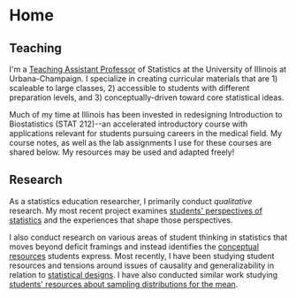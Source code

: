 # Home

## Teaching

I'm a [Teaching Assistant Professor](https://stat.illinois.edu/directory/profile/kfindley?target=_blank) of Statistics at the University of Illinois at Urbana-Champaign. I specialize in creating curricular materials that are 1) scaleable to large classes, 2) accessible to students with different preparation levels, and 3) conceptually-driven toward core statistical ideas.

Much of my time at Illinois has been invested in redesigning Introduction to Biostatistics (STAT 212)--an accelerated introductory course with applications relevant for students pursuing careers in the medical field. My course notes, as well as the lab assignments I use for these courses are shared below. My resources may be used and adapted freely!

## Research

As a statistics education researcher, I primarily conduct _qualitative_ research. My most recent project examines [students' perspectives of statistics](https://icots.info/11/?programme?target=_blank) and the experiences that shape those perspectives.

I also conduct research on various areas of student thinking in statistics that moves beyond deficit framings and instead identifies the [conceptual resources](https://www.tandfonline.com/doi/abs/10.1207/s15327809jls0502_1?target=_blank) students express. Most recently, I have been studying student resources and tensions around issues of causality and generalizability in relation to [statistical designs](https://www.causeweb.org/cause/uscots/uscots21/th-11-understanding-students-thoughts-about-experimental-design?target=_blank). I have also conducted similar work studying [students' resources about sampling distributions for the mean](https://iase-web.org/documents/SERJ/SERJ18(1)_Findley.pdf?1558844313?target=_blank).

